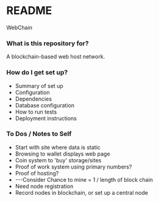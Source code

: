 # README #

WebChain

### What is this repository for? ###

A blockchain-based web host network.

### How do I get set up? ###

* Summary of set up
* Configuration
* Dependencies
* Database configuration
* How to run tests
* Deployment instructions


### To Dos / Notes to Self ###
* Start with site where data is static
* Browsing to wallet displays web page
* Coin system to 'buy' storage/sites
* Proof of work system using primary numbers?
* Proof of hosting?
* ---Consider Chance to mine = 1 / length of block chain
* Need node registration
* Record nodes in blockchain, or set up a central node
